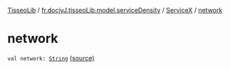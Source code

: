 [TisseoLib](../../index.md) / [fr.docjyJ.tisseoLib.model.serviceDensity](../index.md) / [ServiceX](index.md) / [network](./network.md)

# network

`val network: `[`String`](https://kotlinlang.org/api/latest/jvm/stdlib/kotlin/-string/index.html) [(source)](https://github.com/docjyJ/TisseoLib/tree/master/src/main/kotlin/fr/docjyJ/tisseoLib/model/serviceDensity/ServiceX.kt#L17)